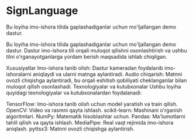 # SignLanguage
Bu loyiha imo-ishora tilida gaplashadiganlar uchun mo'ljallangan demo dastur.

Bu loyiha imo-ishora tilida gaplashadiganlar uchun mo'ljallangan demo dastur. Dastur imo-ishora tili orqali muloqot qilishni osonlashtirish va ushbu tilni o'rganayotganlarga yordam berish maqsadida ishlab chiqilgan.

Xususiyatlar
Imo-ishora tanib olish: Dastur kameradan foydalanib imo-ishoralarni aniqlaydi va ularni matnga aylantiradi.
Audio chiqarish: Matnni ovozli chiqishga aylantiradi, bu orqali eshitish qobiliyati cheklanganlar bilan muloqot qilish osonlashadi.
Texnologiyalar va kutubxonalar
Ushbu loyiha quyidagi texnologiyalar va kutubxonalardan foydalanadi:

TensorFlow: Imo-ishora tanib olish uchun model yaratish va train qilish.
OpenCV: Video va rasmni qayta ishlash.
scikit-learn: Mashinani o'rganish algoritmlari.
NumPy: Matematik hisoblashlar uchun.
Pandas: Ma'lumotlarni tahlil qilish va qayta ishlash.
MediaPipe: Real vaqt rejimida imo-ishora aniqlash.
pyttsx3: Matnni ovozli chiqishga aylantirish.
